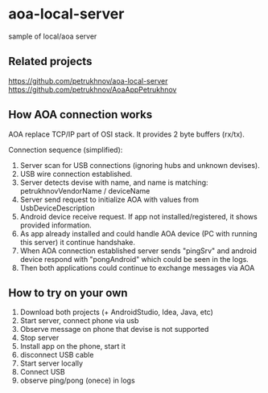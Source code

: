 # aoa-local-server

sample of local/aoa server

## Related projects

https://github.com/petrukhnov/aoa-local-server
https://github.com/petrukhnov/AoaAppPetrukhnov

## How AOA connection works

AOA replace TCP/IP part of OSI stack. It provides 2 byte buffers (rx/tx).

Connection sequence (simplified):

1. Server scan for USB connections (ignoring hubs and unknown devises).
2. USB wire connection established.
3. Server detects devise with name, and name is matching: petrukhnovVendorName / deviceName
4. Server send request to initialize AOA with values from UsbDeviceDescription
5. Android device receive request. If app not installed/registered, it shows provided information.
6. As app already installed and could handle AOA device (PC with running this server) it continue handshake.
7. When AOA connection established server sends "pingSrv" and android device respond with "pongAndroid" which could be seen in the logs.
8. Then both applications could continue to exchange messages via AOA

## How to try on your own

1. Download both projects (+ AndroidStudio, Idea, Java, etc)
2. Start server, connect phone via usb
3. Observe message on phone that devise is not supported
4. Stop server
5. Install app on the phone, start it
6. disconnect USB cable
7. Start server locally
8. Connect USB
9. observe ping/pong (onece) in logs

